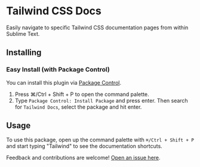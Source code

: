 Tailwind CSS Docs
============

Easily navigate to specific Tailwind CSS documentation pages from within Sublime Text.

Installing
----------
### Easy Install (with Package Control)
You can install this plugin via [Package Control](https://packagecontrol.io/installation).

1. Press ⌘/Ctrl + Shift + P to open the command palette.
2. Type `Package Control: Install Package` and press enter. Then search for `Tailwind Docs`, select the package and hit enter.

Usage
-----
To use this package, open up the command palette with `⌘/Ctrl + Shift + P` and start typing "Tailwind" to see the documentation shortcuts.

Feedback and contributions are welcome! [Open an issue here](https://github.com/austenc/sublime-tailwind-docs/issues). 